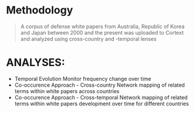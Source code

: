 # Methodology

> A corpus of defense white papers from Australia, Republic of Korea and Japan between 2000 and the present was uploaded to Cortext and analyzed using cross-country and -temporal lenses

# ANALYSES:
- Temporal Evolution
  Monitor frequency change over time
- Co-occurence Approach - Cross-country
  Network mapping of related terms within white papers across countries
- Co-occurence Approach - Cross-temporal
  Network mapping of related terms within white papers development over time for different countries


